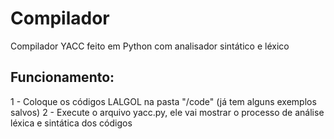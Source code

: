 # Compilador
Compilador YACC feito em Python com analisador sintático e léxico

## Funcionamento:
1 - Coloque os códigos LALGOL na pasta "/code"  (já tem alguns exemplos salvos)
2 - Execute o arquivo yacc.py, ele vai mostrar o processo de análise léxica e sintática dos códigos
